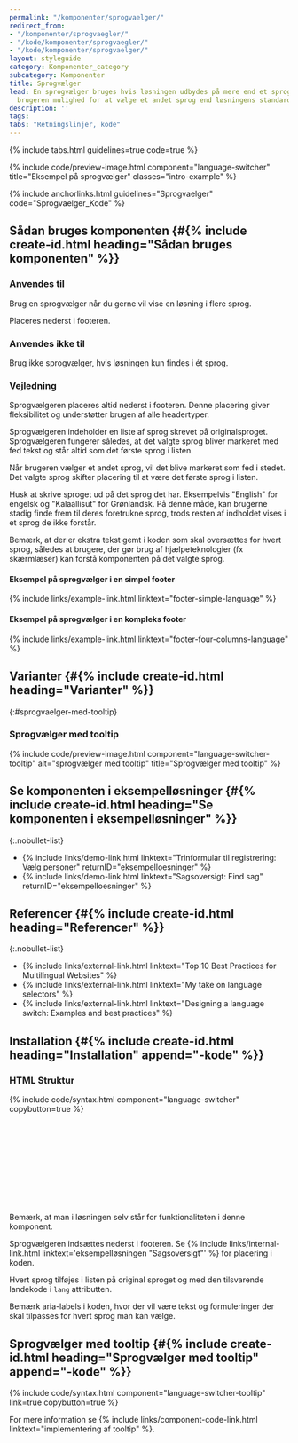 ```yaml
---
permalink: "/komponenter/sprogvaelger/"
redirect_from:
- "/komponenter/sprogvaegler/"
- "/kode/komponenter/sprogvaegler/"
- "/kode/komponenter/sprogvaelger/"
layout: styleguide
category: Komponenter_category
subcategory: Komponenter
title: Sprogvælger
lead: En sprogvælger bruges hvis løsningen udbydes på mere end et sprog. Den giver
  brugeren mulighed for at vælge et andet sprog end løsningens standardsprog.
description: ''
tags: 
tabs: "Retningslinjer, kode"
---
```


{% include tabs.html guidelines=true code=true %}

{% include code/preview-image.html component="language-switcher" title="Eksempel på sprogvælger" classes="intro-example" %}

{% include anchorlinks.html guidelines="Sprogvaelger" code="Sprogvaelger_Kode" %}

<!--split-->

## Sådan bruges komponenten {#{% include create-id.html heading="Sådan bruges komponenten" %}}

### Anvendes til

Brug en sprogvælger når du gerne vil vise en løsning i flere sprog.

Placeres nederst i footeren.

### Anvendes ikke til

Brug ikke sprogvælger, hvis løsningen kun findes i ét sprog.

### Vejledning

Sprogvælgeren placeres altid nederst i footeren. Denne placering giver fleksibilitet og understøtter brugen af alle headertyper.

Sprogvælgeren indeholder en liste af sprog skrevet på originalsproget. Sprogvælgeren fungerer således, at det valgte sprog bliver markeret med fed tekst og står altid som det første sprog i listen.

Når brugeren vælger et andet sprog, vil det blive markeret som fed i stedet. Det valgte sprog skifter placering til at være det første sprog i listen.

Husk at skrive sproget ud på det sprog det har. Eksempelvis "English" for engelsk og "Kalaallisut" for Grønlandsk. På denne måde, kan brugerne stadig finde frem til deres foretrukne sprog, trods resten af indholdet vises i et sprog de ikke forstår.

Bemærk, at der er ekstra tekst gemt i koden som skal oversættes for hvert sprog, således at brugere, der gør brug af hjælpeteknologier (fx skærmlæser) kan forstå komponenten på det valgte sprog.

#### Eksempel på sprogvælger i en simpel footer

{% include links/example-link.html linktext="footer-simple-language" %}

#### Eksempel på sprogvælger i en kompleks footer

{% include links/example-link.html linktext="footer-four-columns-language" %}

## Varianter {#{% include create-id.html heading="Varianter" %}}

{:#sprogvaelger-med-tooltip}
### Sprogvælger med tooltip

{% include code/preview-image.html component="language-switcher-tooltip" alt="sprogvælger med tooltip" title="Sprogvælger med tooltip" %}

## Se komponenten i eksempelløsninger {#{% include create-id.html heading="Se komponenten i eksempelløsninger" %}}

{:.nobullet-list}
- {% include links/demo-link.html linktext="Trinformular til registrering: Vælg personer" returnID="eksempelloesninger" %}
- {% include links/demo-link.html linktext="Sagsoversigt: Find sag" returnID="eksempelloesninger" %}

## Referencer {#{% include create-id.html heading="Referencer" %}}

{:.nobullet-list}
- {% include links/external-link.html linktext="Top 10 Best Practices for Multilingual Websites" %}
- {% include links/external-link.html linktext="My take on language selectors" %}
- {% include links/external-link.html linktext="Designing a language switch: Examples and best practices" %}

<!--split-->

## Installation {#{% include create-id.html heading="Installation" append="-kode" %}}

### HTML Struktur

{% include code/syntax.html component="language-switcher" copybutton=true %}

<div class="alert alert-warning" role="alert">
    <svg class="icon-svg alert-icon" aria-label="Advarsel" focusable="false"><use xlink:href="#report-problem"></use></svg>
    <div class="alert-body">
        <p class="alert-text">Bemærk, at man i løsningen selv står for funktionaliteten i denne komponent.</p>
    </div>
</div>

Sprogvælgeren indsættes nederst i footeren. Se {% include links/internal-link.html linktext='eksempelløsningen "Sagsoversigt"' %} for placering i koden.

Hvert sprog tilføjes i listen på original sproget og med den tilsvarende landekode i `lang` attributten.

Bemærk aria-labels i koden, hvor der vil være tekst og formuleringer der skal tilpasses for hvert sprog man kan vælge.

## Sprogvælger med tooltip {#{% include create-id.html heading="Sprogvælger med tooltip" append="-kode" %}}

{% include code/syntax.html component="language-switcher-tooltip" link=true copybutton=true %}

For mere information se {% include links/component-code-link.html linktext="implementering af tooltip" %}.
